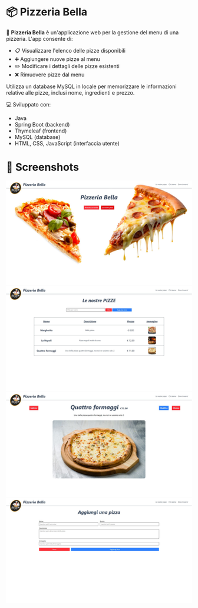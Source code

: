 # 📦 Pizzeria Bella

🍕 **Pizzeria Bella** è un'applicazione web per la gestione del menu di una pizzeria. L'app consente di:

- 📋 Visualizzare l'elenco delle pizze disponibili
- ➕ Aggiungere nuove pizze al menu
- ✏️ Modificare i dettagli delle pizze esistenti
- ❌ Rimuovere pizze dal menu

Utilizza un database MySQL in locale per memorizzare le informazioni relative alle pizze, inclusi nome, ingredienti e prezzo.

💻 Sviluppato con:

- Java
- Spring Boot (backend)
- Thymeleaf (frontend)
- MySQL (database)
- HTML, CSS, JavaScript (interfaccia utente)

# 📸 Screenshots

<img src="./public/pizzeria-screenshot.JPG" alt="Screenshot">
<img src="./public/pizzeria-screenshot2.JPG" alt="Screenshot">
<img src="./public/pizzeria-screenshot3.JPG" alt="Screenshot">
<img src="./public/pizzeria-screenshot4.JPG" alt="Screenshot">
